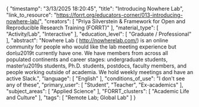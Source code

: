 {
    "timestamp": "3/13/2025 18:20:45",
    "title": "Introducing Nowhere Lab",
    "link_to_resource": "https://forrt.org/educators-corner/013-introducing-nowhere-lab/",
    "creators": [
        "Priya Silverstein & Framework for Open and Reproducible Research Training (FORRT)"
    ],
    "material_type": [
        "Activity/Lab",
        "Interactive"
    ],
    "education_level": [
        "Graduate / Professional"
    ],
    "abstract": "Nowhere Lab ( http://nowherelab.com/) is an online community for people who would like the lab meeting experience but don\u2019t currently have one. We have members from across all populated continents and career stages: undergraduate students, master\u2019s students, Ph.D. students, postdocs, faculty members, and people working outside of academia. We hold weekly meetings and have an active Slack.",
    "language": [
        "English"
    ],
    "conditions_of_use": "I don't see any of these",
    "primary_user": [
        "Student",
        "Teacher",
        "Ex-academics"
    ],
    "subject_areas": [
        "Applied Science"
    ],
    "FORRT_clusters": [
        "Academic Life and Culture"
    ],
    "tags": [
        "Remote Lab; Global Lab"
    ]
}